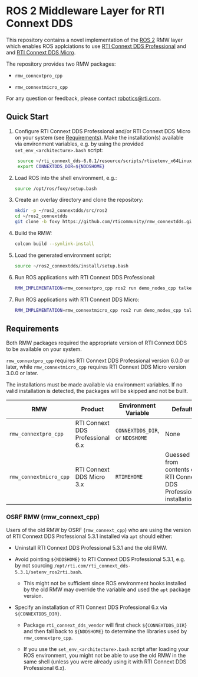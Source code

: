 # ROS 2 Middleware Layer for RTI Connext DDS

This repository contains a novel implementation of the [ROS 2](https://index.ros.org/doc/ros2/)
RMW layer which enables ROS applciations to use [RTI Connext DDS Professional](https://www.rti.com/products/connext-dds-professional)
and and [RTI Connext DDS Micro](https://www.rti.com/products/connext-dds-micro).

The repository provides two RMW packages:

- `rmw_connextpro_cpp`

- `rmw_connextmicro_cpp`

For any question or feedback, please contact robotics@rti.com.

## Quick Start

1. Configure RTI Connext DDS Professional and/or RTI Connext DDS Micro on your
   system (see [Requirements](#requirements)). Make the installation(s)
   available via environment variables, e.g. by using the provided
   `set_env_<architecture>.bash` script:

   ```sh
    source ~/rti_connext_dds-6.0.1/resource/scripts/rtisetenv_x64Linux4gcc7.3.0.bash
    export CONNEXTDDS_DIR=${NDDSHOME}
    ```

2. Load ROS into the shell environment, e.g.:

    ```sh
    source /opt/ros/foxy/setup.bash
    ```

3. Create an overlay directory and clone the repository:

    ```sh
    mkdir -p ~/ros2_connextdds/src/ros2
    cd ~/ros2_connextdds
    git clone -b foxy https://github.com/rticommunity/rmw_connextdds.git src/ros2/rmw_connextdds
    ```

4. Build the RMW:

    ```sh
    colcon build --symlink-install
    ```

5. Load the generated environment script:

    ```sh
    source ~/ros2_connextdds/install/setup.bash
    ```

6. Run ROS applications with RTI Connext DDS Professional:

    ```sh
    RMW_IMPLEMENTATION=rmw_connextpro_cpp ros2 run demo_nodes_cpp talker
    ```

7. Run ROS applications with RTI Connext DDS Micro:

    ```sh
    RMW_IMPLEMENTATION=rmw_connextmicro_cpp ros2 run demo_nodes_cpp talker
    ```

## Requirements

Both RMW packages required the appropriate version of RTI Connext DDS to be
available on your system.

`rmw_connextpro_cpp` requires RTI Connext DDS Professional version 6.0.0 or later,
while `rmw_connextmicro_cpp` requires RTI Connext DDS Micro version 3.0.0 or later.

The installations must be made available via environment variables. If no
valid installation is detected, the packages will be skipped and not be built.

|RMW|Product|Environment Variable|Default|
|---|-------|--------|-------|
|`rmw_connextpro_cpp`|RTI Connext DDS Professional 6.x|`CONNEXTDDS_DIR`, or `NDDSHOME`|None|
|`rmw_connextmicro_cpp`|RTI Connext DDS Micro 3.x |`RTIMEHOME`|Guessed from contents of RTI Connext DDS Professional installation.|

### OSRF RMW (rmw_connext_cpp)

Users of the old RMW by OSRF (`rmw_connext_cpp`) who are using the version of
RTI Connext DDS Professional 5.3.1 installed via `apt` should either:

- Uninstall RTI Connext DDS Professional 5.3.1 and the old RMW.

- Avoid pointing `${NDDSHOME}` to RTI Connext DDS Professional 5.3.1,
  e.g. by not sourcing `/opt/rti.com/rti_connext_dds-5.3.1/setenv_ros2rti.bash`.

  - This might not be sufficient since ROS environment hooks installed by the old
    RMW may override the variable and used the `apt` package version.

- Specify an installation of RTI Connext DDS Professional 6.x via `${CONNEXTDDS_DIR}`.

  - Package `rti_connext_dds_vendor` will first check `${CONNEXTDDS_DIR}` and then
    fall back to `${NDDSHOME}` to determine the libraries used by `rmw_connextpro_cpp`.

  - If you use the `set_env_<architecture>.bash` script after loading your ROS
    environment, you might not be able to use the old RMW in the same shell
    (unless you were already using it with RTI Connext DDS Professional 6.x).
